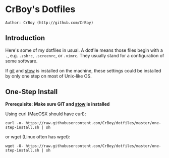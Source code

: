 CrBoy's Dotfiles
================
`Author: CrBoy (http://github.com/CrBoy)`

Introduction
------------
Here's some of my dotfiles in usual. A dotfile means those files begin with a `.`, e.g. `.zshrc`, `.screenrc`, or `.vimrc`. They usually stand for a configuration of some software.

If [git] and [stow] is installed on the machine, these settings could be installed by only one step on most of Unix-like OS.

[git]: https://git-scm.com/
[stow]: https://www.gnu.org/software/stow/

One-Step Install
----------------
**Prerequisite: Make sure GIT and [stow] is installed**

Using curl (MacOSX should have curl):

	curl -o- https://raw.githubusercontent.com/CrBoy/dotfiles/master/one-step-install.sh | sh

or wget (Linux often has wget):

	wget -O- https://raw.githubusercontent.com/CrBoy/dotfiles/master/one-step-install.sh | sh

